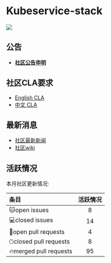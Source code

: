 # Kubeservice-stack

![](https://komarev.com/ghpvc/?username=kubeservice-stack)

## 公告
- **[社区公告申明](https://stack.kubeservice.cn/blog/2023/07/12/%E5%A3%B0%E6%98%8E%E5%85%AC%E5%91%8A/)**

## 社区CLA要求
- [English CLA](https://github.com/kubeservice-stack/cla/blob/master/KubeserviceStack_Open_Source_Individual_CLA.md)
- [中文 CLA](https://github.com/kubeservice-stack/cla/blob/master/KubeserviceStack_Open_Source_Individual_CLA_cn.md)

## 最新消息
- [社区最新新闻](https://stack.kubeservice.cn/blog/news/)
- [社区wiki](https://stack.kubeservice.cn/docs/)

## 活跃情况
<!--GAMFC-->本月社区更新情况: 
| 条目 | 活跃情况 |
| :-- | :--: |
|🐱‍open issues| 8 |
|💻closed issues| 14 |
|💬open pull requests| 4 |
|🕑︎closed pull requests| 8|
|🔥merged pull requests| 95|<!--GAMFC-END-->

<!--REVIEWS--><!--REVIEWS-END-->
